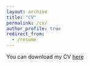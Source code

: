 ```yaml
---
layout: archive
title: "CV"
permalink: /cv/
author_profile: true
redirect_from:
  - /resume
---
```


You can download my CV [here](http://zxzhai.github.io/files/CVZXZhai_2.pdf)
